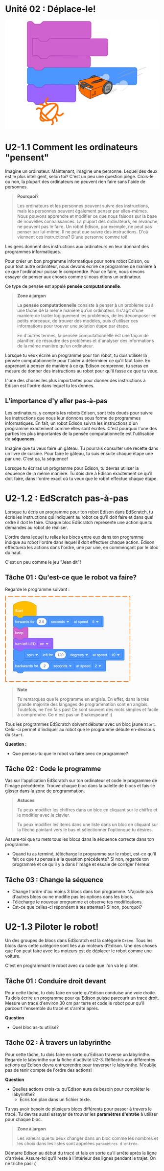 # Unité 02 : Déplace-le! <!-- omit in toc -->
![](img/u0201_intro.png)

# U2-1.1 Comment les ordinateurs "pensent"
Imagine un ordinateur. Maintenant, imagine une personne. Lequel des deux est le plus intelligent, selon toi?
C'est un peu une question piège. Crois-le ou non, la plupart des ordinateurs ne peuvent rien faire sans l'aide de personnes.

> **Pourquoi?**
> 
> Les ordinateurs et les personnes peuvent suivre des instructions, mais les personnes peuvent également penser par elles-mêmes. Nous pouvons apprendre et modifier ce que nous faisons sur la base de nouvelles connaissances. 
La plupart des ordinateurs, en revanche, ne peuvent pas le faire. Un robot Edison, par exemple, ne peut pas penser par lui-même. Il ne peut que suivre des instructions. D'où viennent ces instructions? D'une personne comme toi!

Les gens donnent des instructions aux ordinateurs en leur donnant des programmes informatiques.

Pour créer un bon programme informatique pour notre robot Edison, ou pour tout autre ordinateur, nous devons écrire ce programme de manière à ce que l'ordinateur puisse le comprendre. Pour ce faire, nous devons essayer de penser aux choses comme si nous étions un ordinateur.

Ce type de pensée est appelé **pensée computationnelle**.

> **Zone à jargon**
> 
> La **pensée computationnelle** consiste à penser à un problème ou à une tâche de la même manière qu'un ordinateur. Il s'agit d'une manière de traiter logiquement les problèmes, de les décomposer en petits morceaux, de trouver des modèles, puis d'utiliser ces informations pour trouver une solution étape par étape.
> 
> En d'autres termes, la pensée computationnelle est une façon de planifier, de résoudre des problèmes et d'analyser des informations de la même manière qu'un ordinateur.

Lorsque tu veux écrire un programme pour ton robot, tu dois utiliser la pensée computationnelle pour t'aider à déterminer ce qu'il faut faire. En apprenant à penser de manière à ce qu'Edison comprenne, tu seras en mesure de donner des instructions au robot pour qu'il fasse ce que tu veux.

L'une des choses les plus importantes pour donner des instructions à Edison est l'ordre dans lequel tu les donnes.

## L'importance d'y aller pas-à-pas
Les ordinateurs, y compris les robots Edison, sont très doués pour suivre les instructions que nous leur donnons sous forme de programmes informatiques. En fait, un robot Edison suivra les instructions d'un programme exactement comme elles sont écrites. C'est pourquoi l'une des parties les plus importantes de la pensée computationnelle est l'utilisation de **séquences**.

Imagine que tu veux faire un gâteau. Tu pourrais consulter une recette dans un livre de cuisine. Pour faire le gâteau, tu suis ensuite chaque étape une par une. C'est ça, la séquence!

Lorsque tu écriras un programme pour Edison, tu devras utiliser la séquence de la même manière. Tu dois dire à Edison exactement ce qu'il doit faire, dans l'ordre exact où tu veux que le robot effectue chaque étape.


# U2-1.2 : EdScratch pas-à-pas
Lorsque tu écris un programme pour ton robot Edison dans EdScratch, tu écris les instructions qui indiquent au robot ce qu'il doit faire et dans quel ordre il doit le faire. Chaque bloc EdScratch représente une action que tu demandes au robot de réaliser.

L'ordre dans lequel tu relies les blocs entre eux dans ton programme indique au robot l'ordre dans lequel il doit effectuer chaque action. Edison effectuera les actions dans l'ordre, une par une, en commençant par le bloc du haut.

C'est un peu comme le jeu "Jean dit"!

## Tâche 01 : Qu'est-ce que le robot va faire?
Regarde le programme suivant :

![](img/u2_1_2_t1.png)

> **Note**
> 
> Tu remarques que le programme en anglais. En effet, dans la très grande majorité des langages de programmation sont en anglais.
> Toutefois, ne t'en fais pas! Ce sont souvent des mots simples et facile à comprendre. Ce n'est pas un Shakespeare! :)

Tous les programmes EdScratch doivent débuter avec un bloc jaune `Start`. Celui-ci permet d'indiquer au robot que le programme débute en-dessous du `Start`.

**Question :**
- Que penses-tu que le robot va faire avec ce programme?

## Tâche 02 : Code le programme
Vas sur l'application EdScratch sur ton ordinateur et code le programme de l'image précédente. Trouve chaque bloc dans la palette de blocs et fais-le glisser dans la zone de programmation.

> **Astuces**
> 
> Tu peux modifier les chiffres dans un bloc en cliquant sur le chiffre et le modifier avec le clavier.
> 
> Tu peux modifier les items dans une liste dans un bloc en cliquant sur la flèche pointant vers le bas et sélectionner l'optionque tu désires.

Assure-toi que tu mets tous les blocs dans la séquence correcte dans ton programme.

- Quand tu as terminé, télécharge le programme sur le robot, est-ce qu'il fait ce que tu pensais à la question précédente? Si non, regarde ton programme et ce qu'il y a dans l'image et essaie de corriger l'erreur.

## Tâche 03 : Change la séquence
- Change l'ordre d'au moins 3 blocs dans ton programme. N'ajoute pas d'autres blocs ou ne modifie pas les options dans les blocs.
- Télécharge le nouveau programme et observe tes modifications.
- Est-ce que celles-ci répondent à tes attentes? Si non, pourquoi?

# U2-1.3 Piloter le robot!
Un des groupes de blocs dans EdScratch est la catégorie `Drive`. Tous les blocs dans cette catégorie sont liés aux moteurs d'Edison. Une des choses que l'on peut faire avec les moteurs est de déplacer le robot comme une voiture.

C'est en programmant le robot avec du code que l'on va le piloter.

## Tâche 01 : Conduire droit devant
Pour cette tâche, tu dois faire en sorte qu'Edison conduise une voie droite. Tu dois écrire un programme pour qu'Edison puisse parcourir un tracé droit. Mesure un tracé d'environ 30 cm par terre et code le robot pour qu'il parcourt l'ensemble du tracé et s'arrête après.

**Question**
- Quel bloc as-tu utilisé?

## Tâche 02 : À travers un labyrinthe
Pour cette tâche, tu dois faire en sorte qu'Edison traverse un labyrinthe. Regarde le labyrinthe sur la fiche d'activité U2-3. Réfléchis aux différentes actions qu'Edison devra entreprendre pour traverser le labyrinthe. N'oublie pas de tenir compte de l'ordre des actions!

**Question**
- Quelles actions crois-tu qu'Edison aura de besoin pour compléter le labyrinthe?
  - Écris ton plan dans un fichier texte.

Tu vas avoir besoin de plusieurs blocs différents pour passer à travers le tracé. Tu devras aussi essayer de trouver les **paramètres d'entrée** à utiliser pour chaque bloc.

> **Zone à jargon**
> 
> Les valeurs que tu peux changer dans un bloc comme les nombres et les choix dans les listes sont appelées `paramètres d'entrée`.

Démarre Edison au début du tracé et fais en sorte qu'il arrête après la ligne d'arrivée. Assure-toi qu'il reste à l'intérieur des lignes pendant le trajet. On ne triche pas! :)

